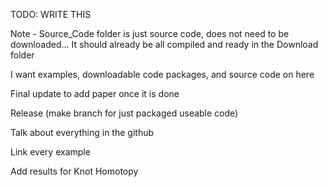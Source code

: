 TODO: WRITE THIS

Note - Source_Code folder is just source code, does not need to be downloaded... It should already be all compiled and ready in the Download folder

I want examples, downloadable code packages, and source code on here

Final update to add paper once it is done

Release (make branch for just packaged useable code)

Talk about everything in the github

Link every example

Add results for Knot Homotopy
